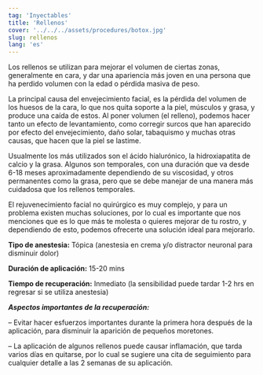 ```yaml
---
tag: 'Inyectables'
title: 'Rellenos'
cover: '../../../assets/procedures/botox.jpg'
slug: rellenos
lang: 'es'
---
```


Los rellenos se utilizan para mejorar el volumen de ciertas zonas, generalmente en cara, y dar una apariencia más joven en una persona que ha perdido volumen con la edad o pérdida masiva de peso.

La principal causa del envejecimiento facial, es la pérdida del volumen de los huesos de la cara, lo que nos quita soporte a la piel, músculos y grasa, y produce una caída de estos. Al poner volumen (el relleno), podemos hacer tanto un efecto de levantamiento, como corregir surcos que han aparecido por efecto del envejecimiento, daño solar, tabaquismo y muchas otras causas, que hacen que la piel se lastime.

Usualmente los más utilizados son el ácido hialurónico, la hidroxiapatita de calcio y la grasa. Algunos son temporales, con una duración que va desde 6-18 meses aproximadamente dependiendo de su viscosidad, y otros permanentes como la grasa, pero que se debe manejar de una manera más cuidadosa que los rellenos temporales.

El rejuvenecimiento facial no quirúrgico es muy complejo, y para un problema existen muchas soluciones, por lo cual es importante que nos menciones que es lo que más te molesta o quieres mejorar de tu rostro, y dependiendo de esto, podemos ofrecerte una solución ideal para mejorarlo.

**Tipo de anestesia:** Tópica (anestesia en crema y/o distractor neuronal para disminuir dolor)

**Duración de aplicación:** 15-20 mins

**Tiempo de recuperación:** Inmediato (la sensibilidad puede tardar 1-2 hrs en regresar si se utiliza anestesia)

**_Aspectos importantes de la recuperación:_**

– Evitar hacer esfuerzos importantes durante la primera hora después de la aplicación, para disminuir la aparición de pequeños moretones.

– La aplicación de algunos rellenos puede causar inflamación, que tarda varios días en quitarse, por lo cual se sugiere una cita de seguimiento para cualquier detalle a las 2 semanas de su aplicación.
